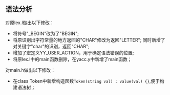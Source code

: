## 语法分析

对原lex.l做出以下修改：
* 将符号"\_BEGIN"改为了"BEGIN";
* 将原识别出字符常量的地方返回的"CHAR"修改为返回"LETTER";
同时新增了对关键字"char"的识别，返回"CHAR";
* 增加了宏定义YY_USER_ACTION，用于确定语法错误的位置;
* 将原lex.l中的main函数删除，在yacc.y中新增了main函数；

对main.h做出以下修改：
* 在class Token中新增构造函数`Token(string val) : value(val) {}`,便于构建语法树；
